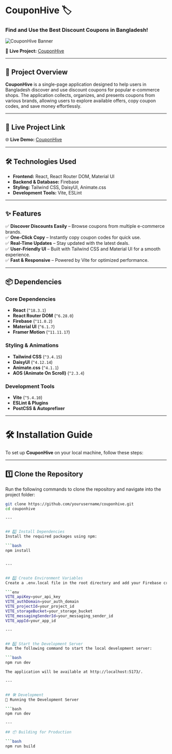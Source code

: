 # CouponHive 🏷️  

### **Find and Use the Best Discount Coupons in Bangladesh!**  

![CouponHive Banner](https://i.ibb.co/tp9hqDLf/couhive.png)  

🔗 **Live Project:** [CouponHive](https://couponhive.netlify.app/)  

---


## 🚀 Project Overview  

**CouponHive** is a single-page application designed to help users in Bangladesh discover and use discount coupons for popular e-commerce shops. The application collects, organizes, and presents coupons from various brands, allowing users to explore available offers, copy coupon codes, and save money effortlessly.  

---

## 🔗 Live Project Link  

🌐 **Live Demo:** [CouponHive](https://couponhive.netlify.app/)  

---

## 🛠 Technologies Used  

- **Frontend:** React, React Router DOM, Material UI  
- **Backend & Database:** Firebase  
- **Styling:** Tailwind CSS, DaisyUI, Animate.css  
- **Development Tools:** Vite, ESLint  

---


## ✨ Features  

✅ **Discover Discounts Easily** – Browse coupons from multiple e-commerce brands.  
✅ **One-Click Copy** – Instantly copy coupon codes for quick use.  
✅ **Real-Time Updates** – Stay updated with the latest deals.  
✅ **User-Friendly UI** – Built with Tailwind CSS and Material UI for a smooth experience.  
✅ **Fast & Responsive** – Powered by Vite for optimized performance.  

---

## 📦 Dependencies  

### Core Dependencies  
- **React** (`^18.3.1`)  
- **React Router DOM** (`^6.28.0`)  
- **Firebase** (`^11.0.2`)  
- **Material UI** (`^6.1.7`)  
- **Framer Motion** (`^11.11.17`)  

### Styling & Animations  
- **Tailwind CSS** (`^3.4.15`)  
- **DaisyUI** (`^4.12.14`)  
- **Animate.css** (`^4.1.1`)  
- **AOS (Animate On Scroll)** (`^2.3.4`)  

### Development Tools  
- **Vite** (`^5.4.10`)  
- **ESLint & Plugins**  
- **PostCSS & Autoprefixer**  

---

# 🛠 Installation Guide  

To set up **CouponHive** on your local machine, follow these steps:  

---

## 1️⃣ Clone the Repository  
Run the following commands to clone the repository and navigate into the project folder:  

```bash
git clone https://github.com/yourusername/couponhive.git  
cd couponhive

---


## 2️⃣ Install Dependencies
Install the required packages using npm:

```bash
npm install


---


## 3️⃣ Create Environment Variables
Create a .env.local file in the root directory and add your Firebase credentials:

```env
VITE_apiKey=your_api_key  
VITE_authDomain=your_auth_domain  
VITE_projectId=your_project_id  
VITE_storageBucket=your_storage_bucket  
VITE_messagingSenderId=your_messaging_sender_id  
VITE_appId=your_app_id

---


## 4️⃣ Start the Development Server
Run the following command to start the local development server:

```bash
npm run dev

The application will be available at http://localhost:5173/.

---


## 🛠 Development
🚀 Running the Development Server

```bash
npm run dev

---

## 📦 Building for Production

```bash
npm run build
